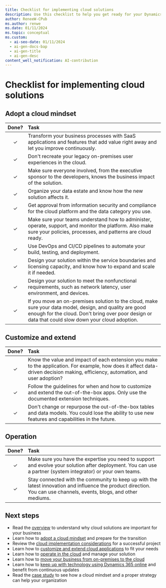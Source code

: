 ```yaml
---
title: Checklist for implementing cloud solutions
description: Use this checklist to help you get ready for your Dynamics 365 implementation project in the cloud.
author: ReneeW-CPub
ms.author: renwe
ms.date: 01/11/2024
ms.topic: conceptual
ms.custom:
  - ai-seo-date: 01/11/2024
  - ai-gen-docs-bap
  - ai-gen-title
  - ai-gen-desc
content_well_notification: AI-contribution
---
```


# Checklist for implementing cloud solutions

## Adopt a cloud mindset

| Done? | Task |
| :---: | :--- |
| &check; | Transform your business processes with SaaS applications and features that add value right away and let you improve continuously. |
| &check; | Don't recreate your legacy on-premises user experiences in the cloud. |
| &check; | Make sure everyone involved, from the executive sponsor to the developers, knows the business impact of the solution. |
| &check; | Organize your data estate and know how the new solution affects it. |
| &check; | Get approval from information security and compliance for the cloud platform and the data category you use. |
| &check; | Make sure your teams understand how to administer, operate, support, and monitor the platform. Also make sure your policies, processes, and patterns are cloud ready. |
| &check; | Use DevOps and CI/CD pipelines to automate your build, testing, and deployment. |
| &check; | Design your solution within the service boundaries and licensing capacity, and know how to expand and scale it if needed. |
| &check; | Design your solution to meet the nonfunctional requirements, such as network latency, user environment, and devices. |
| &check; | If you move an on-premises solution to the cloud, make sure your data model, design, and quality are good enough for the cloud. Don't bring over poor design or data that could slow down your cloud adoption. |

## Customize and extend

| Done? | Task |
| :---: | :--- |
| &check; | Know the value and impact of each extension you make to the application. For example, how does it affect data-driven decision making, efficiency, automation, and user adoption? |
| &check; | Follow the guidelines for when and how to customize and extend the out-of-the-box apps. Only use the documented extension techniques. |
| &check; | Don't change or repurpose the out-of-the-box tables and data models. You could lose the ability to use new features and capabilities in the future. |

## Operation

| Done? | Task |
| :---: | :--- |
| &check; | Make sure you have the expertise you need to support and evolve your solution after deployment. You can use a partner (system integrator) or your own teams. |
| &check; | Stay connected with the community to keep up with the latest innovation and influence the product direction. You can use channels, events, blogs, and other mediums. |

## Next steps

- Read the [overview](implementing-cloud-solutions.md) to understand why cloud solutions are important for your business
- Learn how to [adopt a cloud mindset](implementing-cloud-solutions-adopt-cloud-mindset.md) and prepare for the transition
- Review the [cloud implementation considerations](implementing-cloud-solutions-cloud-implementation.md) for a successful project
- Learn how to [customize and extend cloud applications](implementing-cloud-solutions-customize-extend-cloud-applications.md) to fit your needs
- Learn how to [operate in the cloud](implementing-cloud-solutions-operate-in-cloud.md) and manage your solution
- Learn how to [move your business from on-premises to the cloud](implementing-cloud-solutions-upgrade-from-onpremises-to-cloud.md)
- Learn how to [keep up with technology using Dynamics 365 online](implementing-cloud-solutions-evergreen-cloud.md) and benefit from continuous updates
- Read the [case study](implementing-cloud-solutions-case-study.md) to see how a cloud mindset and a proper strategy can help your organization
